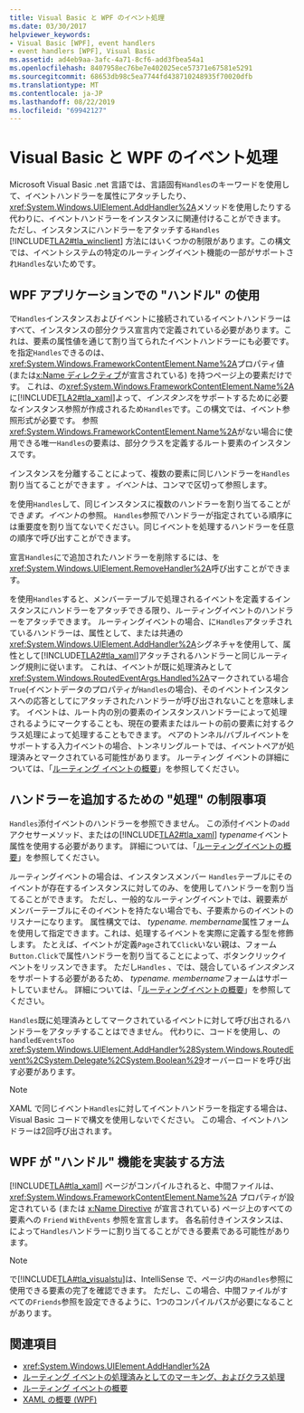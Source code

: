 ```yaml
---
title: Visual Basic と WPF のイベント処理
ms.date: 03/30/2017
helpviewer_keywords:
- Visual Basic [WPF], event handlers
- event handlers [WPF], Visual Basic
ms.assetid: ad4eb9aa-3afc-4a71-8cf6-add3fbea54a1
ms.openlocfilehash: 8407958ec76be7e402025ece57371e67581e5291
ms.sourcegitcommit: 68653db98c5ea7744fd438710248935f70020dfb
ms.translationtype: MT
ms.contentlocale: ja-JP
ms.lasthandoff: 08/22/2019
ms.locfileid: "69942127"
---
```

# <a name="visual-basic-and-wpf-event-handling"></a>Visual Basic と WPF のイベント処理
Microsoft Visual Basic .net 言語では、言語固有`Handles`のキーワードを使用して、イベントハンドラーを属性にアタッチしたり、 <xref:System.Windows.UIElement.AddHandler%2A>メソッドを使用したりする代わりに、イベントハンドラーをインスタンスに関連付けることができます。 ただし、インスタンスにハンドラーをアタッチする`Handles` [!INCLUDE[TLA2#tla_winclient](../../../../includes/tla2sharptla-winclient-md.md)] 方法にはいくつかの制限があります。この構文では、イベントシステムの特定のルーティングイベント機能の一部がサポートされ`Handles`ないためです。  
  
## <a name="using-handles-in-a-wpf-application"></a>WPF アプリケーションでの "ハンドル" の使用  
 で`Handles`インスタンスおよびイベントに接続されているイベントハンドラーはすべて、インスタンスの部分クラス宣言内で定義されている必要があります。これは、要素の属性値を通じて割り当てられたイベントハンドラーにも必要です。 を指定`Handles`できるのは、 <xref:System.Windows.FrameworkContentElement.Name%2A>プロパティ値 (または[x:Name ディレクティブ](../../xaml-services/x-name-directive.md)が宣言されている) を持つページ上の要素だけです。 これは、の<xref:System.Windows.FrameworkContentElement.Name%2A>に[!INCLUDE[TLA2#tla_xaml](../../../../includes/tla2sharptla-xaml-md.md)]よって、*インスタンス*をサポートするために必要なインスタンス参照が作成されるため`Handles`です。この構文では、イベント参照形式が必要です。 参照<xref:System.Windows.FrameworkContentElement.Name%2A>がない場合に使用できる唯一`Handles`の要素は、部分クラスを定義するルート要素のインスタンスです。  
  
 インスタンスを分離することによって、複数の要素に同じハンドラーを`Handles`割り当てることができます *。イベント*は、コンマで区切って参照します。  
  
 を使用`Handles`して、同じインスタンスに複数のハンドラーを割り当てることができ*ます。イベント*の参照。 `Handles`参照でハンドラーが指定されている順序には重要度を割り当てないでください。同じイベントを処理するハンドラーを任意の順序で呼び出すことができます。  
  
 宣言`Handles`にで追加されたハンドラーを削除するには、を<xref:System.Windows.UIElement.RemoveHandler%2A>呼び出すことができます。  
  
 を使用`Handles`すると、メンバーテーブルで処理されるイベントを定義するインスタンスにハンドラーをアタッチできる限り、ルーティングイベントのハンドラーをアタッチできます。 ルーティングイベントの場合、に`Handles`アタッチされているハンドラーは、属性として、または共通の<xref:System.Windows.UIElement.AddHandler%2A>シグネチャを使用して、属性として[!INCLUDE[TLA2#tla_xaml](../../../../includes/tla2sharptla-xaml-md.md)]アタッチされるハンドラーと同じルーティング規則に従います。 これは、イベントが既に処理済みとして<xref:System.Windows.RoutedEventArgs.Handled%2A>マークされている場合`True`(イベントデータのプロパティが`Handles`の場合)、そのイベントインスタンスへの応答としてにアタッチされたハンドラーが呼び出されないことを意味します。 イベントは、ルート内の別の要素のインスタンスハンドラーによって処理されるようにマークすることも、現在の要素またはルートの前の要素に対するクラス処理によって処理することもできます。 ペアのトンネル/バブルイベントをサポートする入力イベントの場合、トンネリングルートでは、イベントペアが処理済みとマークされている可能性があります。 ルーティング イベントの詳細については、「[ルーティング イベントの概要](routed-events-overview.md)」を参照してください。  
  
## <a name="limitations-of-handles-for-adding-handlers"></a>ハンドラーを追加するための "処理" の制限事項  
 `Handles`添付イベントのハンドラーを参照できません。 この添付イベントの`add`アクセサーメソッド、またはの[!INCLUDE[TLA2#tla_xaml](../../../../includes/tla2sharptla-xaml-md.md)] *typename*イベント属性を使用する必要があります。 詳細については、「[ルーティングイベントの概要](routed-events-overview.md)」を参照してください。  
  
 ルーティングイベントの場合は、インスタンスメンバー `Handles`テーブルにそのイベントが存在するインスタンスに対してのみ、を使用してハンドラーを割り当てることができます。 ただし、一般的なルーティングイベントでは、親要素がメンバーテーブルにそのイベントを持たない場合でも、子要素からのイベントのリスナーになります。 属性構文では、 *typename. membername*属性フォームを使用して指定できます。これは、処理するイベントを実際に定義する型を修飾します。 たとえば、イベントが定義`Page`されて`Click`いない親は、フォーム`Button.Click`で属性ハンドラーを割り当てることによって、ボタンクリックイベントをリッスンできます。 ただし`Handles` 、では、競合している*インスタンス*をサポートする必要があるため、 *typename. membername*フォームはサポートしていません。 詳細については、「[ルーティングイベントの概要](routed-events-overview.md)」を参照してください。  
  
 `Handles`既に処理済みとしてマークされているイベントに対して呼び出されるハンドラーをアタッチすることはできません。 代わりに、コードを使用し、の`handledEventsToo` <xref:System.Windows.UIElement.AddHandler%28System.Windows.RoutedEvent%2CSystem.Delegate%2CSystem.Boolean%29>オーバーロードを呼び出す必要があります。  
  
> [!NOTE]
> XAML で同じイベント`Handles`に対してイベントハンドラーを指定する場合は、Visual Basic コードで構文を使用しないでください。 この場合、イベントハンドラーは2回呼び出されます。  
  
## <a name="how-wpf-implements-handles-functionality"></a>WPF が "ハンドル" 機能を実装する方法  
 [!INCLUDE[TLA#tla_xaml](../../../../includes/tlasharptla-xaml-md.md)] ページがコンパイルされると、中間ファイルは、<xref:System.Windows.FrameworkContentElement.Name%2A> プロパティが設定されている (または [x:Name Directive](../../xaml-services/x-name-directive.md) が宣言されている) ページ上のすべての要素への `Friend` `WithEvents` 参照を宣言します。 各名前付きインスタンスは、によって`Handles`ハンドラーに割り当てることができる要素である可能性があります。  
  
> [!NOTE]
> で[!INCLUDE[TLA#tla_visualstu](../../../../includes/tlasharptla-visualstu-md.md)]は、IntelliSense で、ページ内の`Handles`参照に使用できる要素の完了を確認できます。 ただし、この場合、中間ファイルがすべての`Friends`参照を設定できるように、1つのコンパイルパスが必要になることがあります。  
  
## <a name="see-also"></a>関連項目

- <xref:System.Windows.UIElement.AddHandler%2A>
- [ルーティング イベントの処理済みとしてのマーキング、およびクラス処理](marking-routed-events-as-handled-and-class-handling.md)
- [ルーティング イベントの概要](routed-events-overview.md)
- [XAML の概要 (WPF)](xaml-overview-wpf.md)
